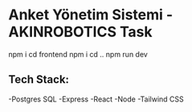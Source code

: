 # Anket Yönetim Sistemi - AKINROBOTICS Task

npm i
cd frontend
npm i
cd ..
npm run dev

## Tech Stack:

-Postgres SQL
-Express
-React
-Node
-Tailwind CSS
